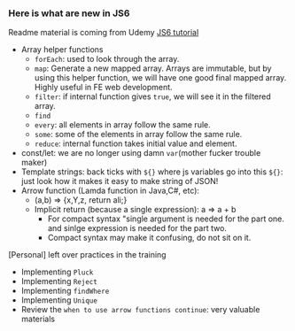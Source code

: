 ### Here is what are new in JS6

Readme material is coming from Udemy [JS6 tutorial](https://www.udemy.com/javascript-es6-tutorial)

- Array helper functions
    - `forEach`: used to look through the array. 
    - `map`: Generate a new mapped array. Arrays are immutable, but by using this helper function, we will have one good final mapped array. Highly useful in FE web development.
    - `filter`: if internal function gives `true`, we will see it in the filtered array.
    - `find`
    - `every`: all elements in array follow the same rule.
    - `some`: some of the elements in array follow the same rule.
    - `reduce`: internal function takes initial value and element.
- const/let: we are no longer using damn `var`(mother fucker trouble maker)
- Template strings: back ticks with `${}` where js variables go into this `${}`: just look how it makes it easy to make string of JSON!
- Arrow function (Lamda function in Java,C#, etc): 
    - (a,b) => {x,Y,z, return ali;}
    - Implicit return (because a single expression): a => a + b 
        - For compact syntax "single argument is needed for the part one. and sinlge expression is needed for the part two.
        - Compact syntax may make it confusing, do not sit on it.
    

    
[Personal] left over practices in the training
- Implementing `Pluck`
- Implementing `Reject`
- Implementing `findWhere`
- Implementing `Unique`
- Review the `when to use arrow functions continue`: very valuable materials
